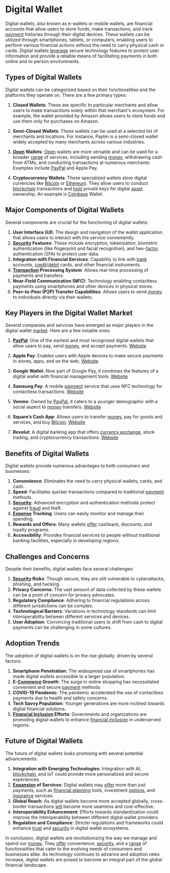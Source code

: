 # Digital Wallet

Digital wallets, also known as e-wallets or mobile wallets, are financial accounts that allow users to store funds, make transactions, and track [payment](../p/payment.md) histories through their digital devices. These wallets can be utilized through smartphones, tablets, or computers, enabling users to perform various financial actions without the need to carry physical cash or cards. Digital wallets [leverage](../l/leverage.md) secure technology features to protect user information and provide a reliable means of facilitating payments in both online and in-person environments.

## Types of Digital Wallets
Digital wallets can be categorized based on their functionalities and the platforms they operate on. There are a few primary types:

1. **Closed Wallets**: These are specific to particular merchants and allow users to make transactions solely within that merchant's ecosystem. For example, the wallet provided by Amazon allows users to store funds and use them only for purchases on Amazon.

2. **Semi-Closed Wallets**: These wallets can be used at a selected list of merchants and locations. For instance, Paytm is a semi-closed wallet widely accepted by many merchants across various industries.

3. **[Open](../o/open.md) Wallets**: [Open](../o/open.md) wallets are more versatile and can be used for a broader [range](../r/range.md) of services, including sending [money](../m/money.md), withdrawing cash from ATMs, and conducting transactions at numerous merchants. Examples include [PayPal](../p/paypal.md) and Apple Pay.

4. **Cryptocurrency Wallets**: These specialized wallets store digital currencies like [Bitcoin](../b/bitcoin.md) or [Ethereum](../e/ethereum_.md). They allow users to conduct [blockchain](../b/blockchain_in_trading.md) transactions and [hold](../h/hold.md) private keys for digital [asset](../a/asset.md) ownership. An example is [Coinbase](../c/coinbase.md) Wallet.

## Major Components of Digital Wallets
Several components are crucial for the functioning of digital wallets:

1. **User Interface (UI)**: The design and navigation of the wallet application that allows users to interact with the service conveniently.
2. **[Security](../s/security.md) Features**: These include encryption, tokenization, biometric authentication (like fingerprint and facial recognition), and two-[factor](../f/factor.md) authentication (2FA) to protect user data.
3. **Integration with Financial Services**: Capability to link with [bank](../b/bank.md) accounts, [credit](../c/credit.md)/[debit](../d/debit.md) cards, and other financial instruments.
4. **[Transaction](../t/transaction.md) Processing System**: Allows real-time processing of payments and transfers.
5. **Near-Field Communication (NFC)**: Technology enabling contactless payments using smartphones and other devices in physical stores.
6. **Peer-to-Peer (P2P) Transfer Capabilities**: Allows users to send [money](../m/money.md) to individuals directly via their wallets.

## Key Players in the Digital Wallet Market
Several companies and services have emerged as major players in the digital wallet [market](../m/market.md). Here are a few notable ones:

1. **[PayPal](../p/paypal.md)**: One of the earliest and most recognized digital wallets that allow users to pay, send [money](../m/money.md), and accept payments. [Website](https://www.paypal.com)
   
2. **Apple Pay**: Enables users with Apple devices to make secure payments in stores, apps, and on the web. [Website](https://www.apple.com/apple-pay/)

3. **Google Wallet**: Now part of Google Pay, it combines the features of a digital wallet with financial management tools. [Website](https://pay.google.com/)

4. **Samsung Pay**: A mobile [payment](../p/payment.md) service that uses NFC technology for contactless transactions. [Website](https://www.samsung.com/samsung-pay/)

5. **Venmo**: Owned by [PayPal](../p/paypal.md), it caters to a younger demographic with a social aspect to [money](../m/money.md) transfers. [Website](https://venmo.com/)

6. **Square’s Cash App**: Allows users to transfer [money](../m/money.md), pay for goods and services, and buy [Bitcoin](../b/bitcoin.md). [Website](https://cash.app/)

7. **Revolut**: A digital banking app that offers [currency exchange](../c/currency_exchange.md), stock trading, and cryptocurrency transactions. [Website](https://www.revolut.com/)

## Benefits of Digital Wallets
Digital wallets provide numerous advantages to both consumers and businesses:

1. **Convenience**: Eliminates the need to carry physical wallets, cards, and cash.
2. **Speed**: Facilitates quicker transactions compared to traditional [payment](../p/payment.md) methods.
3. **[Security](../s/security.md)**: Advanced encryption and authentication methods protect against [fraud](../f/fraud.md) and theft.
4. **[Expense](../e/expense.md) Tracking**: Users can easily monitor and manage their spending.
5. **Rewards and Offers**: Many wallets [offer](../o/offer.md) cashback, discounts, and loyalty programs.
6. **Accessibility**: Provides financial services to people without traditional banking facilities, especially in developing regions.

## Challenges and Concerns
Despite their benefits, digital wallets face several challenges:

1. **[Security](../s/security.md) Risks**: Though secure, they are still vulnerable to cyberattacks, phishing, and hacking.
2. **Privacy Concerns**: The vast amount of data collected by these wallets can be a point of concern for privacy advocates.
3. **Regulatory Compliance**: Adhering to financial regulations across different jurisdictions can be complex.
4. **Technological Barriers**: Variations in technology standards can limit interoperability between different services and devices.
5. **User Adoption**: Convincing traditional users to shift from cash to digital payments can be challenging in some cultures.

## Adoption Trends
The adoption of digital wallets is on the rise globally, driven by several factors:

1. **Smartphone Penetration**: The widespread use of smartphones has made digital wallets accessible to a larger population.
2. **E-[Commerce](../c/commerce.md) Growth**: The surge in online shopping has necessitated convenient and secure [payment](../p/payment.md) methods.
3. **COVID-19 Pandemic**: The pandemic accelerated the use of contactless payments due to health and safety concerns.
4. **Tech Savvy Population**: Younger generations are more inclined towards digital financial solutions.
5. **[Financial Inclusion](../f/financial_inclusion.md) Efforts**: Governments and organizations are promoting digital wallets to enhance [financial inclusion](../f/financial_inclusion.md) in underserved regions.

## Future of Digital Wallets
The future of digital wallets looks promising with several potential advancements:

1. **Integration with Emerging Technologies**: Integration with AI, [blockchain](../b/blockchain_in_trading.md), and IoT could provide more personalized and secure experiences.
2. **[Expansion](../e/expansion.md) of Services**: Digital wallets may [offer](../o/offer.md) more than just payments, such as [financial planning](../f/financial_planning.md) tools, investment [options](../o/options.md), and [insurance](../i/insurance.md) services.
3. **Global Reach**: As digital wallets become more accepted globally, cross-border transactions [will](../w/will.md) become more seamless and cost-effective.
4. **Interoperability Enhancement**: Efforts towards standardization could improve the interoperability between different digital wallet providers.
5. **Regulation and Compliance**: Stricter regulations and frameworks could enhance [trust](../t/trust.md) and [security](../s/security.md) in digital wallet ecosystems.

In conclusion, digital wallets are revolutionizing the way we manage and spend our [money](../m/money.md). They [offer](../o/offer.md) convenience, [security](../s/security.md), and a [range](../r/range.md) of functionalities that cater to the evolving needs of consumers and businesses alike. As technology continues to advance and adoption rates increase, digital wallets are poised to become an integral part of the global financial landscape.